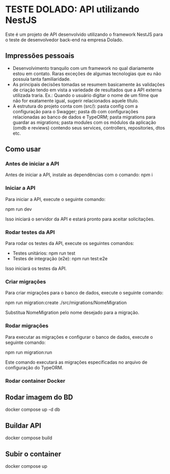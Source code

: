 # TESTE DOLADO: API utilizando NestJS

Este é um projeto de API desenvolvido utilizando o framework NestJS para o teste de desenvolvedor back-end na empresa Dolado.

## Impressões pessoais

* Desenvolvimento tranquilo com um framework no qual diariamente estou em contato. Raras exceções de algumas tecnologias que eu não possuía tanta familiaridade.
* As principais decisões tomadas se resumem basicamente às validações de criação tendo em vista a variedade de resultados que a API externa utilizada traria. Ex.: Quando o usuário digitar o nome de um filme que não for exatamente igual, sugerir relacionados aquele título.
* A estrutura do projeto conta com (src/): pasta config com a configuração para o Swagger; pasta db com configurações relacionadas ao banco de dados e TypeORM; pasta migrations para guardar as migrations; pasta modules com os módulos da aplicação (omdb e reviews) contendo seus services, controllers, repositories, dtos etc.

## Como usar

### Antes de iniciar a API

Antes de iniciar a API, instale as dependências com o comando:
npm i

### Iniciar a API

Para iniciar a API, execute o seguinte comando:

npm run dev

Isso iniciará o servidor da API e estará pronto para aceitar solicitações.

### Rodar testes da API

Para rodar os testes da API, execute os seguintes comandos:

* Testes unitários: npm run test
* Testes de integração (e2e): npm run test:e2e

Isso iniciará os testes da API.

### Criar migrações

Para criar migrações para o banco de dados, execute o seguinte comando:

npm run migration:create ./src/migrations/NomeMigration

Substitua NomeMigration pelo nome desejado para a migração.

### Rodar migrações

Para executar as migrações e configurar o banco de dados, execute o seguinte comando:

npm run migration:run

Este comando executará as migrações especificadas no arquivo de configuração do TypeORM.

### Rodar container Docker

## Rodar imagem do BD
docker compose up -d db

## Buildar API
docker compose build

## Subir o container
docker compose up
